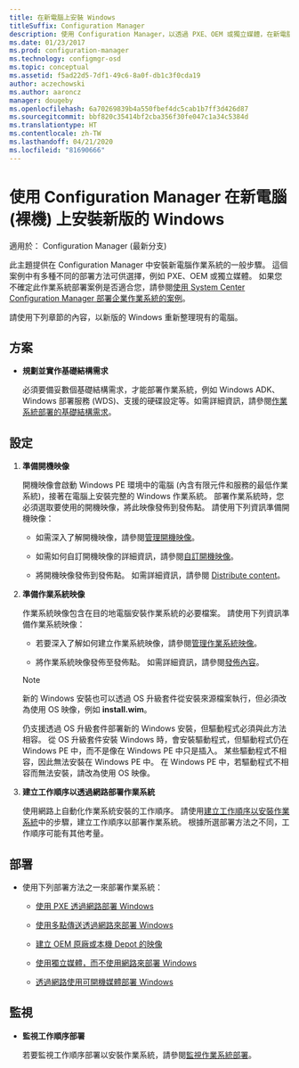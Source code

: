 ```yaml
---
title: 在新電腦上安裝 Windows
titleSuffix: Configuration Manager
description: 使用 Configuration Manager，以透過 PXE、OEM 或獨立媒體，在新電腦 (裸機) 上安裝作業系統。
ms.date: 01/23/2017
ms.prod: configuration-manager
ms.technology: configmgr-osd
ms.topic: conceptual
ms.assetid: f5ad22d5-7df1-49c6-8a0f-db1c3f0cda19
author: aczechowski
ms.author: aaroncz
manager: dougeby
ms.openlocfilehash: 6a70269839b4a550fbef4dc5cab1b7ff3d426d87
ms.sourcegitcommit: bbf820c35414bf2cba356f30fe047c1a34c5384d
ms.translationtype: HT
ms.contentlocale: zh-TW
ms.lasthandoff: 04/21/2020
ms.locfileid: "81690666"
---
```

# <a name="install-a-new-version-of-windows-on-a-new-computer-bare-metal-with-configuration-manager"></a>使用 Configuration Manager 在新電腦 (裸機) 上安裝新版的 Windows

適用於：  Configuration Manager (最新分支)

此主題提供在 Configuration Manager 中安裝新電腦作業系統的一般步驟。 這個案例中有多種不同的部署方法可供選擇，例如 PXE、OEM 或獨立媒體。 如果您不確定此作業系統部署案例是否適合您，請參閱[使用 System Center Configuration Manager 部署企業作業系統的案例](scenarios-to-deploy-enterprise-operating-systems.md)。  

請使用下列章節的內容，以新版的 Windows 重新整理現有的電腦。  

##  <a name="plan"></a><a name="BKMK_Plan"></a> 方案  

-   **規劃並實作基礎結構需求**  

     必須要備妥數個基礎結構需求，才能部署作業系統，例如 Windows ADK、Windows 部署服務 (WDS)、支援的硬碟設定等。如需詳細資訊，請參閱[作業系統部署的基礎結構需求](../plan-design/infrastructure-requirements-for-operating-system-deployment.md)。

##  <a name="configure"></a><a name="BKMK_Configure"></a> 設定  

1.  **準備開機映像**  

     開機映像會啟動 Windows PE 環境中的電腦 (內含有限元件和服務的最低作業系統)，接著在電腦上安裝完整的 Windows 作業系統。   部署作業系統時，您必須選取要使用的開機映像，將此映像發佈到發佈點。 請使用下列資訊準備開機映像：  

    -   如需深入了解開機映像，請參閱[管理開機映像](../get-started/manage-boot-images.md)。  

    -   如需如何自訂開機映像的詳細資訊，請參閱[自訂開機映像](../get-started/customize-boot-images.md)。  

    -   將開機映像發佈到發佈點。 如需詳細資訊，請參閱 [Distribute content](../../core/servers/deploy/configure/deploy-and-manage-content.md#bkmk_distribute)。  

2.  **準備作業系統映像**  

     作業系統映像包含在目的地電腦安裝作業系統的必要檔案。 請使用下列資訊準備作業系統映像：  

    -   若要深入了解如何建立作業系統映像，請參閱[管理作業系統映像](../get-started/manage-operating-system-images.md)。

    -   將作業系統映像發佈至發佈點。 如需詳細資訊，請參閱[發佈內容](../../core/servers/deploy/configure/deploy-and-manage-content.md#bkmk_distribute)。  

    > [!NOTE]
    > 新的 Windows 安裝也可以透過 OS 升級套件從安裝來源檔案執行，但必須改為使用 OS 映像，例如 **install.wim**。
    >
    > 仍支援透過 OS 升級套件部署新的 Windows 安裝，但驅動程式必須與此方法相容。 從 OS 升級套件安裝 Windows 時，會安裝驅動程式，但驅動程式仍在 Windows PE 中，而不是像在 Windows PE 中只是插入。 某些驅動程式不相容，因此無法安裝在 Windows PE 中。 在 Windows PE 中，若驅動程式不相容而無法安裝，請改為使用 OS 映像。  

3.  **建立工作順序以透過網路部署作業系統**  

     使用網路上自動化作業系統安裝的工作順序。 請使用[建立工作順序以安裝作業系統](create-a-task-sequence-to-install-an-operating-system.md)中的步驟，建立工作順序以部署作業系統。 根據所選部署方法之不同，工作順序可能有其他考量。  

##  <a name="deploy"></a><a name="BKMK_Deploy"></a> 部署  

-   使用下列部署方法之一來部署作業系統：  

    -   [使用 PXE 透過網路部署 Windows](use-pxe-to-deploy-windows-over-the-network.md)  

    -   [使用多點傳送透過網路來部署 Windows](use-multicast-to-deploy-windows-over-the-network.md)  

    -   [建立 OEM 原廠或本機 Depot 的映像](create-an-image-for-an-oem-in-factory-or-a-local-depot.md)  

    -   [使用獨立媒體，而不使用網路來部署 Windows](use-stand-alone-media-to-deploy-windows-without-using-the-network.md)  

    -   [透過網路使用可開機媒體部署 Windows](use-bootable-media-to-deploy-windows-over-the-network.md)  

## <a name="monitor"></a>監視  

-   **監視工作順序部署**  

     若要監視工作順序部署以安裝作業系統，請參閱[監視作業系統部署](monitor-operating-system-deployments.md)。  

